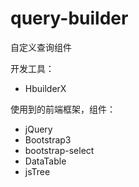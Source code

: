 # query-builder
自定义查询组件

开发工具：

+ HbuilderX

使用到的前端框架，组件：

+ jQuery
+ Bootstrap3
+ bootstrap-select
+ DataTable
+ jsTree